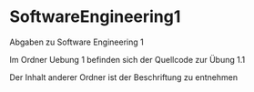 # SoftwareEngineering1
Abgaben zu Software Engineering 1

Im Ordner Uebung 1 befinden sich der Quellcode zur Übung 1.1

Der Inhalt anderer Ordner ist der Beschriftung zu entnehmen

